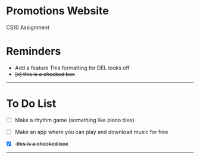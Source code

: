 # Promotions Website
CS10 Assignment 

# Reminders
- Add a feature 
This formatting for DEL looks off
- <del> [x] this is a checked box </del>

---

# To Do List

- [ ] Make a rhythm game (something like piano tiles)
- [ ] Make an app where you can play and download music for free
- [x] <del> this is a checked box </del>


---

